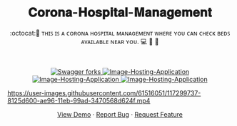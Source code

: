 
 <h1 align="center"> 𝐂𝐨𝐫𝐨𝐧𝐚-𝐇𝐨𝐬𝐩𝐢𝐭𝐚𝐥-𝐌𝐚𝐧𝐚𝐠𝐞𝐦𝐞𝐧𝐭</h1>

<p align="center">:octocat:🌟 ᴛʜɪꜱ ɪꜱ ᴀ ᴄᴏʀᴏɴᴀ ʜᴏꜱᴘɪᴛᴀʟ ᴍᴀɴᴀɢᴇᴍᴇɴᴛ ᴡʜᴇʀᴇ ʏᴏᴜ ᴄᴀɴ ᴄʜᴇᴄᴋ ʙᴇᴅꜱ ᴀᴠᴀɪʟᴀʙʟᴇ ɴᴇᴀʀ ʏᴏᴜ.  💻 🎯 🚀 <p><br>
 <p align="center">
 <a href="https://github.com/ashish2030/Corona_Hospital_Management/fork" target="blank">
 <img src="https://img.shields.io/github/forks/ashish2030/Corona_Hospital_Management?style=flat-square" alt="Swagger forks"/>
</a>
<a href="https://github.com/ashish2030/Swagger/stargazers" target="blank">
<img src="https://img.shields.io/github/stars/ashish2030/Corona_Hospital_Management?style=flat-square" alt="Image-Hosting-Application"/>
</a>
<a href="https://github.com/ashish2030/Swagger/issues" target="blank">
<img src="https://img.shields.io/github/issues/ashish2030/Corona_Hospital_Management?style=flat-square" alt="Image-Hosting-Application"/>
</a>
<a href="https://github.com/ashish2030/Swagger/pulls" target="blank">
<img src="https://img.shields.io/github/issues-pr/ashish2030/Corona_Hospital_Management?style=flat-square" alt="Image-Hosting-Application"/>
</a>
</p>
  

https://user-images.githubusercontent.com/61516051/117299737-8125d600-ae96-11eb-99ad-3470568d624f.mp4

<p align="center">
    <a href="https://ashish2030.github.io/Corona_Hospital_Management/Hospital.html" target="blank">View Demo</a>
    ·
    <a href="https://github.com/ashish2030/Corona_Hospital_Management/issues/new/choose">Report Bug</a>
    ·
    <a href="https://github.com/ashish2030/Corona_Hospital_Management/issues/new/choose">Request Feature</a>
</p>

